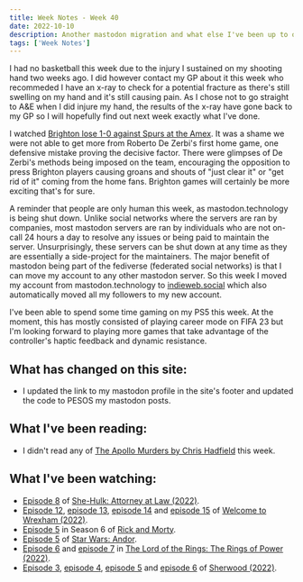 ```yaml
---
title: Week Notes - Week 40
date: 2022-10-10
description: Another mastodon migration and what else I've been up to over the last seven days.
tags: ['Week Notes']
---
```


I had no basketball this week due to the injury I sustained on my shooting hand two weeks ago. I did however contact my GP about it this week who recommeded I have an x-ray to check for a potential fracture as there's still swelling on my hand and it's still causing pain. As I chose not to go straight to A&E when I did injure my hand, the results of the x-ray have gone back to my GP so I will hopefully find out next week exactly what I've done.

I watched [Brighton lose 1-0 against Spurs at the Amex](https://www.brightonandhovealbion.com/news/2844013/albion-frustrated-as-kane-wins-it-for-spurs). It was a shame we were not able to get more from Roberto De Zerbi's first home game, one defensive mistake proving the decisive factor. There were glimpses of De Zerbi's methods being imposed on the team, encouraging the opposition to press Brighton players causing groans and shouts of "just clear it" or "get rid of it" coming from the home fans. Brighton games will certainly be more exciting that's for sure.

A reminder that people are only human this week, as mastodon.technology is being shut down. Unlike social networks where the servers are ran by companies, most mastodon servers are ran by individuals who are not on-call 24 hours a day to resolve any issues or being paid to maintain the server. Unsurprisingly, these servers can be shut down at any time as they are essentially a side-project for the maintainers. The major benefit of mastodon being part of the fediverse (federated social networks) is that I can move my account to any other mastodon server. So this week I moved my account from mastodon.technology to [indieweb.social](https://indieweb.social/@declan_byrd) which also automatically moved all my followers to my new account.

I've been able to spend some time gaming on my PS5 this week. At the moment, this has mostly consisted of playing career mode on FIFA 23 but I'm looking forward to playing more games that take advantage of the controller's haptic feedback and dynamic resistance.

## What has changed on this site:

- I updated the link to my mastodon profile in the site's footer and updated the code to PESOS my mastodon posts.

## What I've been reading:

- I didn't read any of [The Apollo Murders by Chris Hadfield](/reading/9780735282353/) this week.

## What I've been watching:

- [Episode 8](https://www.themoviedb.org/tv/92783-she-hulk-attorney-at-law/season/1/episode/8) of [She-Hulk: Attorney at Law (2022)](https://www.themoviedb.org/tv/92783-she-hulk-attorney-at-law/).
- [Episode 12](https://www.themoviedb.org/tv/126929-welcome-to-wrexham/season/1/episode/12), [episode 13](https://www.themoviedb.org/tv/126929-welcome-to-wrexham/season/1/episode/13), [episode 14](https://www.themoviedb.org/tv/126929-welcome-to-wrexham/season/1/episode/14) and [episode 15](https://www.themoviedb.org/tv/126929-welcome-to-wrexham/season/1/episode/15) of [Welcome to Wrexham (2022)](https://www.themoviedb.org/tv/126929-welcome-to-wrexham/season/1).
- [Episode 5](https://www.themoviedb.org/tv/60625-rick-and-morty/season/6/episode/5) in Season 6 of [Rick and Morty](https://www.themoviedb.org/tv/60625-rick-and-morty).
- [Episode 5](https://www.themoviedb.org/tv/83867-star-wars-andor/season/1/episode/5) of [Star Wars: Andor](https://www.themoviedb.org/tv/83867-star-wars-andor/season/1).
- [Episode 6](https://www.themoviedb.org/tv/84773-the-lord-of-the-rings-the-rings-of-power/season/1/episode/6) and [episode 7](https://www.themoviedb.org/tv/84773-the-lord-of-the-rings-the-rings-of-power/season/1/episode/7) in [The Lord of the Rings: The Rings of Power (2022)](https://www.themoviedb.org/tv/84773-the-lord-of-the-rings-the-rings-of-power/season/1).
- [Episode 3](https://www.themoviedb.org/tv/155243-sherwood/season/1/episode/3), [episode 4](https://www.themoviedb.org/tv/155243-sherwood/season/1/episode/4), [episode 5](https://www.themoviedb.org/tv/155243-sherwood/season/1/episode/5) and [episode 6](https://www.themoviedb.org/tv/155243-sherwood/season/1/episode/6) of [Sherwood (2022)](https://www.themoviedb.org/tv/155243-sherwood).
